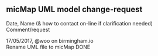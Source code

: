 micMap UML model change-request
----
Date, Name (& how to contact on-line if clarification needed)
Comment/request

17/05/2017, @woo on birmingham.io  
Rename UML file to micMap DONE

